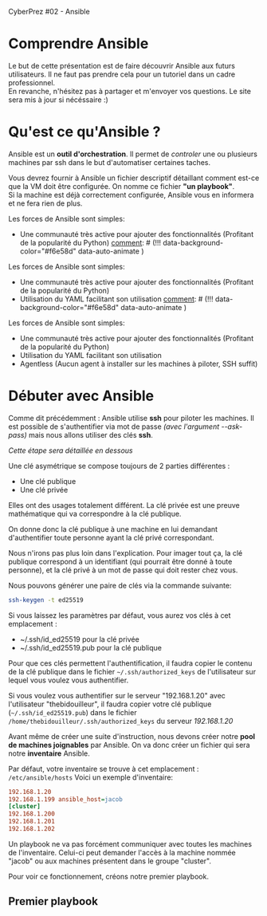 [comment]: # (THEME = solarized)
[comment]: # (CODE_THEME = zenburn)
[comment]: # (The list of themes is at https://revealjs.com/themes/)
[comment]: # (The list of code themes is at https://highlightjs.org/)
[comment]: # (Pass optional settings to reveal.js:)
[comment]: # (controls: true)
[comment]: # (controlsTutorial: true)
[comment]: # (keyboard: true)
[comment]: # (progress: true)
[comment]: # (slideNumber: true)
[comment]: # (showSlideNumber: 'all')
[comment]: # (markdown: { smartypants: true })
[comment]: # (hash: true)
[comment]: # (respondToHashChanges: true)
[comment]: # (Other settings are documented at https://revealjs.com/config/)

CyberPrez #02 - Ansible
# Comprendre Ansible 

[comment]: # (!!! data-background-color="#f6e58d")

Le but de cette présentation est de faire découvrir Ansible aux futurs utilisateurs. Il ne faut pas prendre cela pour un tutoriel dans un cadre professionnel.
<br>
En revanche, n'hésitez pas à partager et m'envoyer vos questions. Le site sera mis à jour si nécéssaire :)

[comment]: # (!!! data-background-color="#f6e58d")

# Qu'est ce qu'Ansible ? 

[comment]: # (!!! data-background-color="#f6e58d")

Ansible est un **outil d'orchestration**. Il permet de *controler* une ou plusieurs machines par ssh dans le but d'automatiser certaines taches. 

[comment]: # (!!! data-background-color="#f6e58d")

Vous devrez fournir à Ansible un fichier descriptif détaillant comment est-ce que la VM doit être configurée. 
On nomme ce fichier **"un playbook"**.  <br>
Si la machine est déjà correctement configurée, Ansible vous en informera et ne fera rien de plus. 

[comment]: # (!!! data-background-color="#f6e58d")

Les forces de Ansible sont simples: 
- Une communauté très active pour ajouter des fonctionnalités (Profitant de la popularité du Python)
[comment]: # (!!! data-background-color="#f6e58d" data-auto-animate )

Les forces de Ansible sont simples: 
- Une communauté très active pour ajouter des fonctionnalités (Profitant de la popularité du Python)
- Utilisation du YAML facilitant son utilisation 
[comment]: # (!!! data-background-color="#f6e58d" data-auto-animate )

Les forces de Ansible sont simples: 
- Une communauté très active pour ajouter des fonctionnalités (Profitant de la popularité du Python)
- Utilisation du YAML facilitant son utilisation 
- Agentless (Aucun agent à installer sur les machines à piloter, SSH suffit)

[comment]: # (!!! data-background-color="#f6e58d" )

# Débuter avec Ansible

[comment]: # (!!! data-background-color="#f6e58d" )

Comme dit précédemment : Ansible utilise **ssh** pour piloter les machines.
Il est possible de s'authentifier via mot de passe *(avec l'argument --ask-pass)* mais nous allons utiliser des clés **ssh**. 

*Cette étape sera détaillée en dessous*

[comment]: # (!!! data-background-color="#f6e58d" )

Une clé asymétrique se compose toujours de 2 parties différentes : 
- Une clé publique
- Une clé privée

Elles ont des usages totalement différent. 
La clé privée est une preuve mathématique qui va correspondre à la clé publique. 

On donne donc la clé publique à une machine en lui demandant d'authentifier toute personne ayant la clé privé correspondant. 

Nous n'irons pas plus loin dans l'explication. 
Pour imager tout ça, la clé publique correspond à un identifiant (qui pourrait être donné à toute personne), et la clé privé à un mot de passe qui doit rester chez vous. 

[comment]: # (||| data-background-color="#f6e58d" )

Nous pouvons générer une paire de clés via la commande suivante: 
```bash
ssh-keygen -t ed25519
```
Si vous laissez les paramètres par défaut, vous aurez vos clés à cet emplacement : 
- ~/.ssh/id_ed25519 pour la clé privée
- ~/.ssh/id_ed25519.pub pour la clé publique

[comment]: # (||| data-background-color="#f6e58d" )

Pour que ces clés permettent l'authentification, il faudra copier le contenu de la clé publique dans le fichier `~/.ssh/authorized_keys` de l'utilisateur sur lequel vous voulez vous authentifier. 

Si vous voulez vous authentifier sur le serveur "192.168.1.20" avec l'utilisateur "thebidouilleur", il faudra copier votre clé publique (`~/.ssh/id_ed25519.pub`) dans le fichier `/home/thebidouilleur/.ssh/authorized_keys` du serveur *192.168.1.20*

[comment]: # (||| data-background-color="#f6e58d" )

Avant même de créer une suite d'instruction, nous devons créer notre **pool de machines joignables** par Ansible. 
On va donc créer un fichier qui sera notre **inventaire** Ansible. 

[comment]: # (!!! data-background-color="#f6e58d" )

Par défaut, votre inventaire se trouve à cet emplacement : `/etc/ansible/hosts`
Voici un exemple d'inventaire: 

```ini
192.168.1.20
192.168.1.199 ansible_host=jacob
[cluster]
192.168.1.200
192.168.1.201
192.168.1.202
```

[comment]: # (!!! data-background-color="#f6e58d" )

Un playbook ne va pas forcément communiquer avec toutes les machines de l'inventaire. Celui-ci peut demander l'accès à la machine nommée "jacob" ou aux machines présentent dans le groupe "cluster". 

Pour voir ce fonctionnement, créons notre premier playbook. 

[comment]: # (!!! data-background-color="#f6e58d" )

## Premier playbook

[comment]: # (!!! data-background-color="#f6e58d" )

